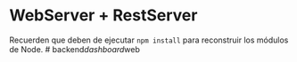 # WebServer + RestServer

Recuerden que deben de ejecutar ```npm install``` para reconstruir los módulos de Node.
#   b a c k e n d _ d a s h b o a r d _ w e b  
 